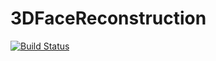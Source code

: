 # 3DFaceReconstruction
[![Build Status](https://travis-ci.org/michaelliao/openweixin.svg?branch=master)](https://travis-ci.org/michaelliao/openweixin)
